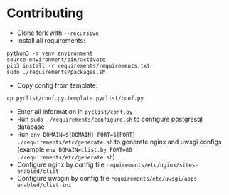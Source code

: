 Contributing
======

* Clone fork with `--recursive`
* Install all requirements:
```
python3 -m venv environment
source environment/bin/activate
pip3 install -r requirements/requirements.txt
sudo ./requirements/packages.sh
```
* Copy config from template:
```
cp pyclist/conf.py.template pyclist/conf.py
```
* Enter all information in `pyclist/conf.py`
* Run `sudo ./requirements/configure.sh` to configure postgresql database
* Run `env DOMAIN=${DOMAIN} PORT=${PORT} ./requirements/etc/generate.sh` to generate nginx and uwsgi configs (example `env DOMAIN=clist.by PORT=80 ./requirements/etc/generate.sh`)
* Configure nginx by config file `requirements/etc/nginx/sites-enabled/clist`
* Configure uwsgin by config file `requirements/etc/uwsgi/apps-enabled/clist.ini`
